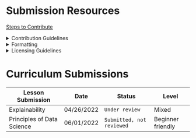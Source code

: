 # Submission Resources

[Steps to Contribute](https://github.com/odpi/OpenDS4All/blob/master/COMMUNITY-GUIDE.md)

<details><summary>Contribution Guidelines</summary>
  
  # Contribution Guidelines

## Educational Modules

The building blocks of this repository are __modules__.  Each module covers one or more lessons that can be taught at undergraduate or graduate level ( at any higher educational institution ).  

Modules should be:

- mostly independent of other modules 
- cover a limited number of topics
- the coverage of a topic should be substantial and thorough if it is not an introductory or an overview module  

The components of a module are:

- a set of PowerPoint slides ( with presenter notes )
- a Jupyter notebook
- a quiz
- a homework assignment
- instructor notes 
- additional documentation ( where applicable )

The __minimum requirement__ for a module to be considered for inclusion in this repository is that it contains:

- a set of PowerPoint slides ( with presenter notes )
  - 30 or more slides are recommended
  - there must be enough substance in the slide deck to cover at least a 50-minute lecture 
- a Jupyter notebook ( illustrating how material covered in the slides are applied to one or more data sets )
  - use public data sets that are available for download or accessible through a hyperlink   
  - do not assume dependent packages are pre-installed in the user's Jupyter environment
  - import all modules needed to run the code cells successfully 
  - keep the markdown cells as simple as possible  
    __NB!__ The Jupyter notebook my be omitted in special cases, such as in Foundational modules where no accompanying data sets exist. But, this should be the exception rather than the rule.
- a short summary of the module with a set of learning outcomes ( in a text or a markdown file )
  - 300 or less words are recommended ( for the summary )
  - use active verbs when formulating outcomes
  - make sure the the outcomes are measurable 
  - examples of learning outcomes are
    - understand sampling, probability theory, and probability distributions
    - implement descriptive and inferential statistics using Python
    - demonstrate ability to visualize data and extract insight

Read the specifications in the [NAMING-CONVENTIONS.md](NAMING-CONVENTIONS.md) file to learn home to name your modules to facilitate search. 

## Data Use Cases

This repository now also accepts data use cases. 

Data use cases should include:

- One or more data sets
- A description of: 
  - The purpose / goal of analyzing this data and what business problem(s) can be solved with similar data (objective)?
  - The data set
  - The origin of the data (source)
  - The features of the data set (attribute information)
- A Jupyter Notebook illustrating how the data is analysed

## General

OpenDS4All accepts any contributions made from the community at large, with the following guidelines...

- You can submit an issue to https://github.com/odpi/OpenDS4All//issues. If you have any sensitive concerns or wish to report a security issue, please email odpi-opends4all-private@lists.odpi.org instead and do not submit a public issue.
- All code contributed must be made under an [Apache 2 license](https://spdx.org/licenses/Apache-2.0.html), and any documentation and non-code will be received and made available by the Project under the [Creative Commons Attribution 4.0 International License](http://creativecommons.org/licenses/by/4.0/), following the [license and copyright guidelines of the ODPi](https://github.com/odpi/tsc/blob/master/process/contribution_guidelines.md#license-specification)
- All contributions must be accompanied by a [Developer Certification of Origin (DCO) signoff](https://github.com/odpi/tsc/blob/master/process/contribution_guidelines.md#developer-certificate-of-origin)
- Contributions must be made as a [pull request](https://github.com/odpi/OpenDS4All/pulls), and is subject to review by a [committer](https://github.com/odpi/OpenDS4All/blob/master/GOVERNANCE.md#committer) to be accepted.

If you have any questions or concerns - feel free to reach out to odpi-opends4all-dev@lists.odpi.org.

</details>

<details><summary>Formatting</summary>
  https://github.com/odpi/OpenDS4All/blob/master/NAMING-CONVENTIONS.md
  
</details>

<details><summary>Licensing Guidelines</summary>
  <p>
    [Developer Certificate of Origin](https://github.com/odpi/tsc/blob/master/process/contribution_guidelines.md#developer-certificate-of-origin)
  </p>
</details>

# Curriculum Submissions

| Lesson Submission | Date | Status | Level |
| --- | --- | --- | --- |
| Explainability | 04/26/2022 | `Under review` | Mixed |
| Principles of Data Science | 06/01/2022 | `Submitted, not reviewed` | Beginner friendly |
